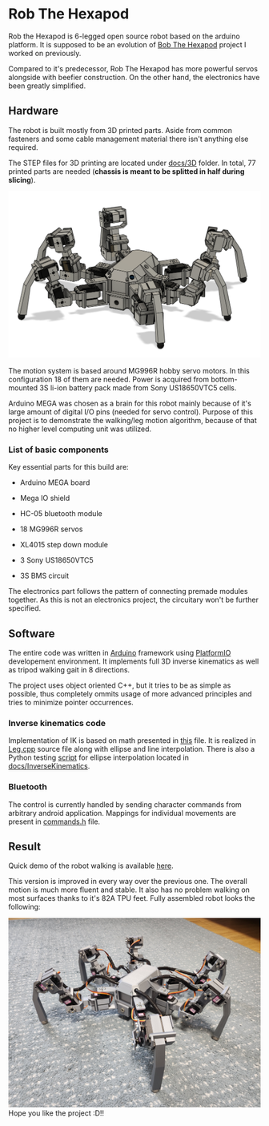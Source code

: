 # Rob The Hexapod
Rob the Hexapod is 6-legged open source robot based on the arduino platform. It is supposed to be an evolution of [Bob The Hexapod](https://github.com/Papouc/Bob-The-Hexapod) project I worked on previously. 

Compared to it's predecessor, Rob The Hexapod has more powerful servos alongside with beefier construction. On the other hand, the electronics have been greatly simplified.

## Hardware
The robot is built mostly from 3D printed parts. Aside from common fasteners and some cable management material there isn't anything else required. 

The STEP files for 3D printing are located under [docs/3D](docs/3D) folder. In total, 77 printed parts are needed (**chassis is meant to be splitted in half during slicing**).

![robot assembly](docs/Images/AssemblyImage.png)

The motion system is based around MG996R hobby servo motors. In this configuration 18 of them are needed. Power is acquired from bottom-mounted 3S li-ion battery pack made from Sony US18650VTC5 cells.

Arduino MEGA was chosen as a brain for this robot mainly because of it's large amount of digital I/O pins (needed for servo control). Purpose of this project is to demonstrate the walking/leg motion algorithm, because of that no higher level computing unit was utilized.

### List of basic components
Key essential parts for this build are:

- Arduino MEGA board

- Mega IO shield

- HC-05 bluetooth module

- 18 MG996R servos

- XL4015 step down module

- 3 Sony US18650VTC5

- 3S BMS circuit

The electronics part follows the pattern of connecting premade modules together. As this is not an electronics project, the circuitary won't be further specified.

## Software
The entire code was written in [Arduino](https://www.arduino.cc/en/software) framework using [PlatformIO](https://platformio.org/) developement environment. It implements full 3D inverse kinematics as well as tripod walking gait in 8 directions.

The project uses object oriented C++, but it tries to be as simple as possible, thus completely ommits usage of more advanced principles and tries to minimize pointer occurrences.

### Inverse kinematics code
Implementation of IK is based on math presented in [this](docs/InverseKinematics/IkSolution.pdf) file. It is realized in [Leg.cpp](src/leg.cpp) source file along with ellipse and line interpolation. There is also a Python testing [script](docs/InverseKinematics/EllipseInterpolation.py) for ellipse interpolation located in [docs/InverseKinematics](docs/InverseKinematics).

### Bluetooth
The control is currently handled by sending character commands from arbitrary android application. Mappings for individual movements are present in [commands.h](include/commands.h) file.

## Result
Quick demo of the robot walking is available [here](https://youtu.be/5nbzhhgzTKM).

This version is improved in every way over the previous one. The overall motion is much more fluent and stable. It also has no problem walking on most surfaces thanks to it's 82A TPU feet. Fully assembled robot looks the following: 

![robot result](docs/Images/ResultImage.jpg)
Hope you like the project :D!!